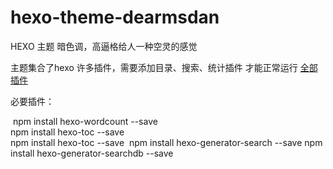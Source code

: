 # hexo-theme-dearmsdan
HEXO 主题 暗色调，高逼格给人一种空灵的感觉 

主题集合了hexo 许多插件，需要添加目录、搜索、统计插件 才能正常运行 [全部插件](https://github.com/ZHD99/hexo-theme-dearmsdan/blob/master/package.json)



必要插件：

​		npm install hexo-wordcount --save  
​		npm install hexo-toc --save  
​		npm install hexo-toc --save
​		npm install hexo-generator-search --save
​		npm install hexo-generator-searchdb --save


